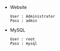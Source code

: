 * Website

    ```
    User : Administrator
    Pass : admin
    ```

* MySQL

    ```
    User : root
    Pass : mysql
    ```